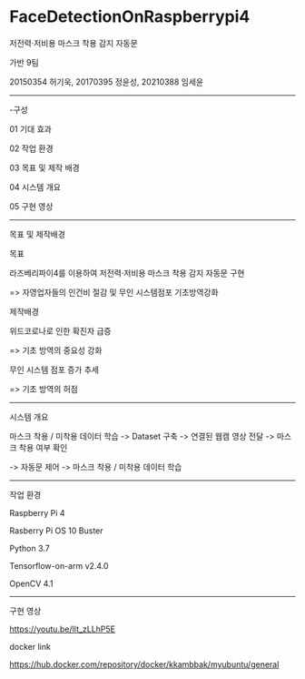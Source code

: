 # FaceDetectionOnRaspberrypi4


저전력·저비용 마스크 착용 감지 자동문




가반 9팀


20150354 허기욱, 20170395 정윤성, 20210388 임세윤



------------
-구성


01  기대 효과


02  작업 환경


03  목표 및 제작 배경  


04  시스템 개요


05  구현 영상


--------------
목표 및 제작배경




목표


라즈베리파이4를 이용하여 저전력·저비용 마스크 착용 감지 자동문 구현


 => 자영업자들의 인건비 절감 및 무인 시스템점포 기초방역강화




제작배경


위드코로나로 인한 확진자 급증


=> 기초 방역의 중요성 강화 


무인 시스템 점포 증가 추세


=> 기초 방역의 허점 





-------------




시스템 개요


마스크 착용 / 미착용 데이터 학습 -> Dataset 구축 -> 연결된 웹캠 영상 전달 -> 마스크 착용 여부 확인 


-> 자동문 제어 -> 마스크 착용 / 미착용 데이터 학습



-------------
작업 환경


Raspberry Pi 4


Rasberry Pi OS 10 Buster


Python 3.7


Tensorflow-on-arm v2.4.0


OpenCV 4.1


----------------


구현 영상


https://youtu.be/lIt_zLLhP5E




docker link


https://hub.docker.com/repository/docker/kkambbak/myubuntu/general
